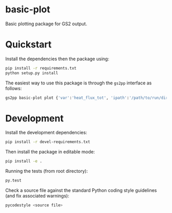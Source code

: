 # basic-plot
Basic plotting package for GS2 output.

# Quickstart

Install the dependencies then the package using:

```bash
pip install -r requirements.txt
python setup.py install
```

The easiest way to use this package is through the `gs2pp` interface as follows:

```bash
gs2pp basic-plot plot {'var':'heat_flux_tot', 'ipath':'/path/to/run/dir'}
```

# Development

Install the development dependencies:

```bash
pip install -r devel-requirements.txt
```

Then install the package in editable mode:

```bash
pip install -e .
```

Running the tests (from root directory):

```bash
py.test
```

Check a source file against the standard Python coding style guidelines (and
fix associated warnings):

```bash
pycodestyle <source file>
```
